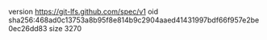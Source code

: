 version https://git-lfs.github.com/spec/v1
oid sha256:468ad0c13753a8b95f8e814b9c2904aaed41431997bdf66f957e2be0ec26dd83
size 3270
